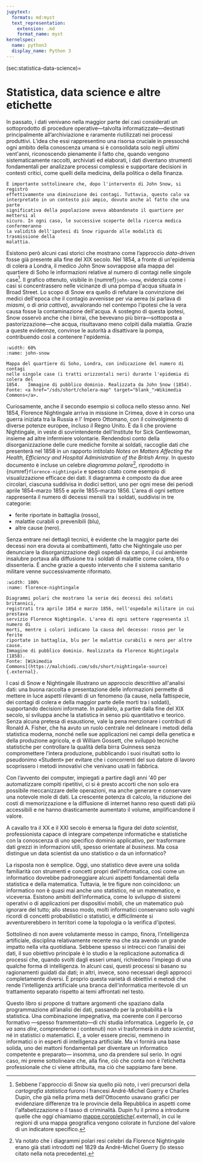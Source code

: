 ```yaml
---
jupytext:
  formats: md:myst
  text_representation:
    extension: .md
    format_name: myst
kernelspec:
  name: python3
  display_name: Python 3
---
```


(sec:statistica-data-science)=
# Statistica, data science e altre etichette

In passato, i dati venivano nella maggior parte dei casi considerati un
sottoprodotto di procedure operative&mdash;talvolta
informatizzate&mdash;destinati principalmente all’archiviazione e raramente
riutilizzati nei processi produttivi. L’idea che essi rappresentino una risorsa
cruciale in pressoché ogni ambito della conoscenza umana si è consolidata solo
negli ultimi vent'anni, riconoscendo pienamente il fatto che, quando vengono
sistematicamente raccolti, archiviati ed elaborati, i dati diventano strumenti
fondamentali per analizzare processi complessi e supportare decisioni in
contesti critici, come quelli della medicina, della politica o della finanza.

```{margin}
È importante sottolineare che, dopo l'intervento di John Snow, si registrò
effettivamente una diminuzione dei contagi. Tuttavia, questo calo va
interpretato in un contesto più ampio, dovuto anche al fatto che una parte
significativa della popolazione aveva abbandonato il quartiere per mettersi al
sicuro. In ogni caso, le successive scoperte della ricerca medica confermeranno
la validità dell'ipotesi di Snow riguardo alle modalità di trasmissione della
malattia.
```
Esistono però alcuni casi storici che mostrano come l’approccio _data-driven_
fosse già presente alla fine del XIX secolo. Nel 1854, a fronte di un'epidemia
di colera a Londra, il medico John Snow sovrappose alla mappa del quartiere di
Soho le informazioni relative al numero di contagi nelle singole
case[^cartografia]. Il grafico ottenuto, visibile in {numref}`john-snow`,
evidenzia come i casi si concentrassero nelle vicinanze di una pompa d'acqua
situata in Broad Street. Lo scopo di Snow era quello di refutare la convinzione
dei medici dell'epoca che il contagio avvenisse per via aerea (si parlava
di _miasmi_, o di _aria cattiva_), avvalorando nel contempo l'ipotesi che la
vera causa fosse la contaminazione dell'acqua. A sostegno di questa ipotesi,
Snow osservò anche che i birrai, che bevevano più birra&mdash;sottoposta a
pastorizzazione&mdash;che acqua, risultavano meno colpiti dalla malattia.
Grazie a queste evidennze, convinse le autorità a disattivare la pompa,
contribuendo così a contenere l'epidemia.

```{figure} https://upload.wikimedia.org/wikipedia/commons/archive/2/27/20201116211939%21Snow-cholera-map-1.jpg
:width: 60%
:name: john-snow

Mappa del quartiere di Soho, Londra, con indicazione del numero di contagi
nelle singole case (i tratti orizzontali neri) durante l'epidemia di colera del
1854.   Immagine di pubblico dominio. Realizzata da John Snow (1854).
Fonte: <a href="/sds/short/cholera-map" target="blank_">Wikimedia Commons</a>.
```

Curiosamente, anche il secondo esempio si colloca nello stesso anno. Nel 1854,
Florence Nightingale arriva in missione in Crimea, dove è in corso una guerra
iniziata tra la Russia e l' Impero Ottomano, con il coinvolgimento di diverse
potenze europee, incluso il Regno Unito. È da lì che proviene Nightingale, in
veste di sovrintendente dell'Institute for Sick Gentlewoman, insieme ad altre
infermiere volontarie. Rendendosi conto della disorganizzazione delle cure
mediche fornite ai soldati, raccoglie dati che presenterà nel 1858 in un
rapporto intitolato _Notes on Matters Affecting the Health, Efficiency and
Hospital Administration of the British Army_. In questo documento è incluse un
celebre _diagramma polare_[^polari], riprodotto in
{numref}`florence-nightingale` e spesso citato come esempio di visualizzazione
efficace dei dati. Il diagramma è composto da due aree circolari, ciascuna
suddivisa in dodici settori, uno per ogni mese dei periodi aprile
1854&ndash;marzo 1855 e aprile 1855&ndash;marzo 1856. L'area di ogni settore
rappresenta il numero di decessi mensili tra i soldati, suddivisi in tre
categorie:

- ferite riportate in battaglia (rosso),
- malattie curabili o prevenibili (blu),
- altre cause (nero).

Senza entrare nei dettagli tecnici, è evidente che la maggior parte dei decessi
non era dovuta ai combattimenti, fatto che Nightingale uso per denunciare la
disorganizzazione degli ospedali da campo, il cui ambiente insalubre portava
alla diffusione tra i soldati di malattie come colera, tifo o dissenteria. È
anche grazie a questo intervento che il sistema sanitario militare venne
successivamente riformato. 

```{figure} https://upload.wikimedia.org/wikipedia/commons/archive/1/17/20201105141904%21Nightingale-mortality.jpg
:width: 100%
:name: florence-nightingale

Diagrammi polari che mostrano la serie dei decessi dei soldati britannici,
registrati tra aprile 1854 e marzo 1856, nell'ospedale militare in cui prestava
servizio Florence Nightingale. L'area di ogni settore rappresenta il numero di
morti, mentre i colori indicano la causa del decesso: rosso per le ferite
riportate in battaglia, blu per le malattie curabili e nero per altre cause.
Immagine di pubblico dominio. Realizzata da Florence Nightingale (1858).
Fonte: [Wikimedia
Commons](https://malchiodi.com/sds/short/nightingale-source){.external}.
```

I casi di Snow e Nightingale illustrano un approccio descrittivo all'analisi
dati: una buona raccolta e presentazione delle informazioni permette di mettere
in luce aspetti rilevanti di un fenomeno (la cause, nella fattispecie, dei
contagi di colera e della maggior parte delle morti tra i soldati), supportando
decisioni informate. In parallelo, a partire dalla fine del XIX secolo, si
sviluppa anche la statistica in senso più quantitativo e teorico. Senza alcuna
pretesa di esaustione, vale la pena menzionare i contributi di Ronald A.
Fisher, che ha avuto un ruolo centrale nel delineare i metodi della statistica
moderna, nonché nelle sue applicazioni nei campi della genetica e della
produzione agricola, e di William Gossett, che sviluppò tecniche statistiche
per controllare la qualità della birra Guinness senza compromettere l’intera
produzione, pubblicando i suoi risultati sotto lo pseudonimo «Student» per
evitare che i concorrenti del suo datore di lavoro scoprissero i metodi
innovativi che venivano usati in fabbrica.

Con l’avvento dei computer, impiegati a partire dagli anni '40 per
automatizzare compiti ripetitivi, ci si è presto accorti che non solo era
possibile meccanizzare delle operazioni, ma anche generare e conservare una
notevole mole di dati. La crescente potenza di calcolo, la riduzione dei costi
di memorizzazione e la diffusione di internet hanno reso questi dati più
accessibili e ne hanno drasticamente aumentato il volume, amplificandone il
valore.

A cavallo tra il XX e il XXI secolo è emersa la figura del _data scientist_,
professionista capace di integrare competenze informatiche e statistiche con
la conoscenza di uno specifico dominio applicativo, per trasformare dati grezzi
in informazioni utili, spesso orientate al _business_. Ma cosa distingue un
data scientist da uno statistico o da un informatico?

La risposta non è semplice. Oggi, uno statistico deve avere una solida
familiarità con strumenti e concetti propri dell'informatica, così come
un informatico dovrebbe padroneggiare alcuni aspetti fondamentali della
statistica e della matematica. Tuttavia, le tre figure non coincidono: un
informatico non è quasi mai anche uno statistico, né un matematico, e viceversa.
Esistono ambiti dell’informatica, come lo sviluppo di sistemi operativi o di
applicazioni per dispositivi mobili, che un matematico può ignorare del tutto;
allo stesso modo, molti informatici conservano solo vaghi ricordi di concetti
probabilistici o statistici, e difficilmente si avventurerebbero in territori
come la topologia o la verifica d'ipotesi.

Sottolineo di non avere volutamente messo in campo, finora, l’intelligenza
artificiale, disciplina relativamente recente ma che sta avendo un grande
impatto nella vita quotidiana. Sebbene spesso si intrecci con l’analisi dei
dati, il suo obiettivo principale è lo studio e la replicazione automatica di
processi che, quando svolti dagli esseri umani, richiedono l'impiego di una
qualche forma di intelligenza. In alcuni casi, questi processi si basano su
ragionamenti guidati dai dati; in altri, invece, sono necessari degli approcci
completamente diversi. È proprio questa varietà di obiettivi e metodi che rende
l'intelligenza artificiale una branca dell'informatica meritevole di un
trattamento separato rispetto ai temi affrontati nel testo.

Questo libro si propone di trattare argomenti che spaziano dalla
programmazione all’analisi dei dati, passando per la probabilità e la
statistica. Una combinazione impegnativa, ma coerente con il percorso formativo
&mdash;spesso frammentato&mdash;di chi studia informatica. Leggerlo (e, _ça va
sans dire_, comprenderne i contenuti) non vi trasformerà in _data scientist_,
né in statistici o matematici. E, a voler essere precisi, nemmeno in
informatici o in esperti di intelligenza artificiale. Ma vi fornirà una base
solida, uno dei mattoni fondamentali per diventare un informatico competente e
preparato&mdash; insomma, uno da prendere sul serio. In ogni caso, mi preme
sottolineare che, alla fine, ciò che conta non è l’etichetta professionale che
ci viene attribuita, ma ciò che sappiamo fare bene.


[^cartografia]: Sebbene l'approccio di Snow sia quello più noto, i veri
precursori della _cartografia statistica_ furono i francesi André-Michel Guerry
e Charles Dupin, che già nella prima metà dell'Ottocento usavano grafici per
evidenziare differenze tra le provincie della Repubblica in aspetti come
l'alfabetizzazione o il tasso di criminalità. Dupin fu il primo a introdurre
quelle che oggi chiamiamo [mappe
coropletiche](https://it.wikipedia.org/wiki/Mappa_coropletica){.external}, in
cui le regioni di una mappa geografica vengono colorate in funzione del valore
di un indicatore specifico.

[^polari]: Va notato che i diagrammi polari resi celebri da Florence
Nightingale erano già stati introdotti nel 1829 da André-Michel Guerry (lo
stesso citato nella nota precedente).